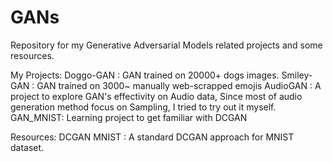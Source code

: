 # GANs
Repository for my Generative Adversarial Models related projects and some resources.

My Projects:
Doggo-GAN : GAN trained on 20000+ dogs images.
Smiley-GAN : GAN trained on 3000~ manually web-scrapped emojis
AudioGAN : A project to explore GAN's effectivity on Audio data, Since most of audio generation method focus on Sampling, I tried to try out it myself.
GAN_MNIST: Learning project to get familiar with DCGAN

Resources:
DCGAN MNIST : A standard DCGAN approach for MNIST dataset.
